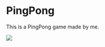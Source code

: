 # PingPong

This is a PingPong game made by me. 

<img src="https://media2.giphy.com/media/zgSWpnMeK7dCM/giphy.gif">
